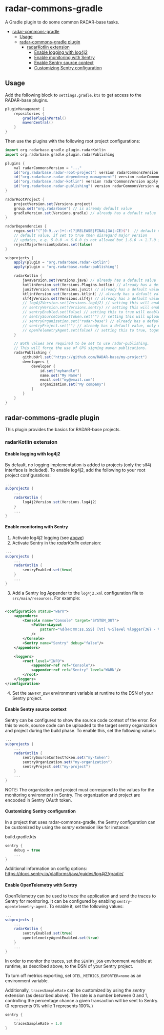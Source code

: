 # radar-commons-gradle

A Gradle plugin to do some common RADAR-base tasks.

<!-- TOC -->
* [radar-commons-gradle](#radar-commons-gradle)
  * [Usage](#usage)
  * [radar-commons-gradle plugin](#radar-commons-gradle-plugin)
    * [radarKotlin extension](#radarkotlin-extension)
      * [Enable logging with log4j2](#enable-logging-with-log4j2)
      * [Enable monitoring with Sentry](#enable-monitoring-with-sentry)
      * [Enable Sentry source context](#enable-sentry-source-context)
      * [Customizing Sentry configuration](#customizing-sentry-configuration)
<!-- TOC -->

## Usage

Add the following block to `settings.gradle.kts` to get access to the RADAR-base plugins.

```gradle
pluginManagement {
    repositories {
        gradlePluginPortal()
        mavenCentral()
    }
}
```

Then use the plugins with the following root project configurations:

```gradle
import org.radarbase.gradle.plugin.radarKotlin
import org.radarbase.gradle.plugin.radarPublishing

plugins {
    val radarCommonsVersion = "..."
    id("org.radarbase.radar-root-project") version radarCommonsVersion 
    id("org.radarbase.radar-dependency-management") version radarCommonsVersion
    id("org.radarbase.radar-kotlin") version radarCommonsVersion apply false
    id("org.radarbase.radar-publishing") version radarCommonsVersion apply false
}

radarRootProject {
    projectVersion.set(Versions.project)
    group.set("org.radarbase") // is already default value
    gradleVersion.set(Versions.gradle) // already has a default value
}

radarDependencies {
    regex.set("(^[0-9,.v-]+(-r)?|RELEASE|FINAL|GA|-CE)$")  // default value
    // default value, if set to true then disregard major version
    // updates, e.g. 5.0.0 -> 6.0.0 is not allowed but 1.6.0 -> 1.7.0 is allowed.
    rejectMajorVersionUpdates.set(false)
}

subprojects {
    apply(plugin = "org.radarbase.radar-kotlin")
    apply(plugin = "org.radarbase.radar-publishing")

    radarKotlin {
        javaVersion.set(Versions.java) // already has a default value
        kotlinVersion.set(Versions.Plugins.kotlin) // already has a default value
        junitVersion.set(Versions.junit) // already has a default value
        ktlintVersion.set(Versions.ktlint) // already has a default value
        slf4jVersion.set(Versions.slf4j) // already has a default value
        // log4j2Version.set(Versions.log4j2) // setting this will enable log4j2
        // sentryVersion.set(Versions.sentry) // setting this will enable Sentry monitoring
        // sentryEnabled.set(false) // setting this to true will enable Sentry monitoring
        // sentrySourceContextToken.set("") // setting this will upload the source code context to Sentry
        // sentryOrganization.set("radar-base") // already has a default value, only needed when setting 'sentrySourceContextToken'
        // sentryProject.set("") // already has a default value, only needed when setting 'sentrySourceContextToken'
        // openTelemetryAgent.set(false) // setting this to true, together with sentryEnabled, will enable Sentry OpenTelemetry agent with monitoring
    }

    // Both values are required to be set to use radar-publishing.
    // This will force the use of GPG signing maven publications.
    radarPublishing {
        githubUrl.set("https://github.com/RADAR-base/my-project")
        developers {
            developer {
                id.set("myhandle")
                name.set("My Name")
                email.set("my@email.com")
                organization.set("My company")
            }
        }
    }
}
```

## radar-commons-gradle plugin

This plugin provides the basics for RADAR-base projects.

### radarKotlin extension

#### Enable logging with log4j2

By default, no logging implementation is added to projects (only the slf4j interface is included). To enable log4j2, add
the following to your root project configurations:

```gradle
...
subprojects {
    ...
    radarKotlin {
        log4j2Version.set(Versions.log4j2)
    }
    ...
}
```

#### Enable monitoring with Sentry

1. Activate log4j2 logging (see [above](#enable-logging-with-log4j2))
2. Activate Sentry in the _radarKotlin_ extension:

```gradle
...
subprojects {
    ...
    radarKotlin {
        sentryEnabled.set(true)
    }
    ...
}
```

3. Add a Sentry log Appender to the `log4j2.xml` configuration file to `src/main/resources`. For example:

```xml

<configuration status="warn">
    <appenders>
        <Console name="Console" target="SYSTEM_OUT">
            <PatternLayout
                pattern="%d{HH:mm:ss.SSS} [%t] %-5level %logger{36} - %msg%n"
            />
        </Console>
        <Sentry name="Sentry" debug="false"/>
    </appenders>

    <loggers>
        <root level="INFO">
            <appender-ref ref="Console"/>
            <appender-ref ref="Sentry" level="WARN"/>
        </root>
    </loggers>
</configuration>
```

4. Set the `SENTRY_DSN` environment variable at runtime to the DSN of your Sentry project.

#### Enable Sentry source context

Sentry can be configured to show the source code context of the error. For this to work, source code can be uploaded
to the target sentry organization and project during the build phase. To enable this, set the following values:

```gradle
...
subprojects {
    ...
    radarKotlin {
        sentrySourceContextToken.set("my-token")
        sentryOrganization.set("my-organization")
        sentryProject.set("my-project")
    }
    ...
}
```

NOTE: The organization and project must correspond to the values for the monitoring environment in Sentry. The
organization and project are encooded in Sentry OAuth token.

#### Customizing Sentry configuration

In a project that uses radar-commons-gradle, the Sentry configuration can be customized by using the _sentry_ extension
like for instance:

build.gradle.kts

```gradle
sentry {
    debug = true
    ...
}
```

Additional information on config options: https://docs.sentry.io/platforms/java/guides/log4j2/gradle/

#### Enable OpenTelemetry with Sentry

OpenTelemetry can be used to trace the application and send the traces to Sentry for monitoring. 
It can be configured by enabling `sentry-opentelemetry-agent`. To enable it, set the following values:

```gradle
...
subprojects {
    ...
    radarKotlin {
        sentryEnabled.set(true)
        opentelemetryAgentEnabled.set(true)
    }
    ...
}
```

In order to monitor the traces, set the `SENTRY_DSN` environment variable at runtime, as described above, to the DSN of your Sentry project.

To turn off metrics exporting, set `OTEL_METRICS_EXPORTER=none` as an environment variable.

Additionally, `tracesSampleRate` can be customized by using the _sentry_ extension (as described above).
The rate is a number between 0 and 1, controlling the percentage chance a given transaction will be sent to Sentry. 
(0 represents 0% while 1 represents 100%.)

```gradle
sentry {
    ...
    tracesSampleRate = 1.0
}
```
